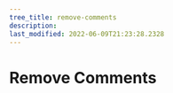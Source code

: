 ```yaml
---
tree_title: remove-comments
description: 
last_modified: 2022-06-09T21:23:28.2328
---
```


# Remove Comments
